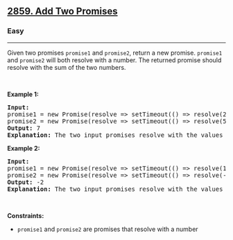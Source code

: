 <h2><a href="https://leetcode.com/problems/add-two-promises">2859. Add Two Promises</a></h2><h3>Easy</h3><hr>Given two promises <code>promise1</code> and <code>promise2</code>, return a new promise. <code>promise1</code> and <code>promise2</code> will both resolve with a number. The returned promise should resolve with the sum of the two numbers.
<p> </p>
<p><strong class="example">Example 1:</strong></p>

<pre>
<strong>Input:</strong> 
promise1 = new Promise(resolve => setTimeout(() => resolve(2), 20)), 
promise2 = new Promise(resolve => setTimeout(() => resolve(5), 60))
<strong>Output:</strong> 7
<strong>Explanation:</strong> The two input promises resolve with the values of 2 and 5 respectively. The returned promise should resolve with a value of 2 + 5 = 7. The time the returned promise resolves is not judged for this problem.
</pre>

<p><strong class="example">Example 2:</strong></p>

<pre>
<strong>Input:</strong> 
promise1 = new Promise(resolve => setTimeout(() => resolve(10), 50)), 
promise2 = new Promise(resolve => setTimeout(() => resolve(-12), 30))
<strong>Output:</strong> -2
<strong>Explanation:</strong> The two input promises resolve with the values of 10 and -12 respectively. The returned promise should resolve with a value of 10 + -12 = -2.
</pre>

<p> </p>
<p><strong>Constraints:</strong></p>

<ul>
	<li><code>promise1</code> and <code>promise2</code> are promises that resolve with a number</li>
</ul>
